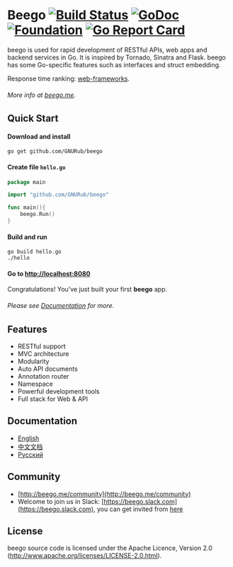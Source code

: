 # Beego [![Build Status](https://travis-ci.org/GNURub/beego.svg?branch=master)](https://travis-ci.org/GNURub/beego) [![GoDoc](http://godoc.org/github.com/GNURub/beego?status.svg)](http://godoc.org/github.com/GNURub/beego) [![Foundation](https://img.shields.io/badge/Golang-Foundation-green.svg)](http://golangfoundation.org) [![Go Report Card](https://goreportcard.com/badge/github.com/GNURub/beego)](https://goreportcard.com/report/github.com/GNURub/beego)


beego is used for rapid development of RESTful APIs, web apps and backend services in Go.
It is inspired by Tornado, Sinatra and Flask. beego has some Go-specific features such as interfaces and struct embedding.

 Response time ranking: [web-frameworks](https://github.com/the-benchmarker/web-frameworks).

###### More info at [beego.me](http://beego.me).

## Quick Start

#### Download and install

    go get github.com/GNURub/beego

#### Create file `hello.go`
```go
package main

import "github.com/GNURub/beego"

func main(){
    beego.Run()
}
```
#### Build and run

    go build hello.go
    ./hello

#### Go to [http://localhost:8080](http://localhost:8080)

Congratulations! You've just built your first **beego** app.

###### Please see [Documentation](http://beego.me/docs) for more.

## Features

* RESTful support
* MVC architecture
* Modularity
* Auto API documents
* Annotation router
* Namespace
* Powerful development tools
* Full stack for Web & API

## Documentation

* [English](http://beego.me/docs/intro/)
* [中文文档](http://beego.me/docs/intro/)
* [Русский](http://beego.me/docs/intro/)

## Community

* [http://beego.me/community](http://beego.me/community)
* Welcome to join us in Slack: [https://beego.slack.com](https://beego.slack.com), you can get invited from [here](https://github.com/beego/beedoc/issues/232)

## License

beego source code is licensed under the Apache Licence, Version 2.0
(http://www.apache.org/licenses/LICENSE-2.0.html).
